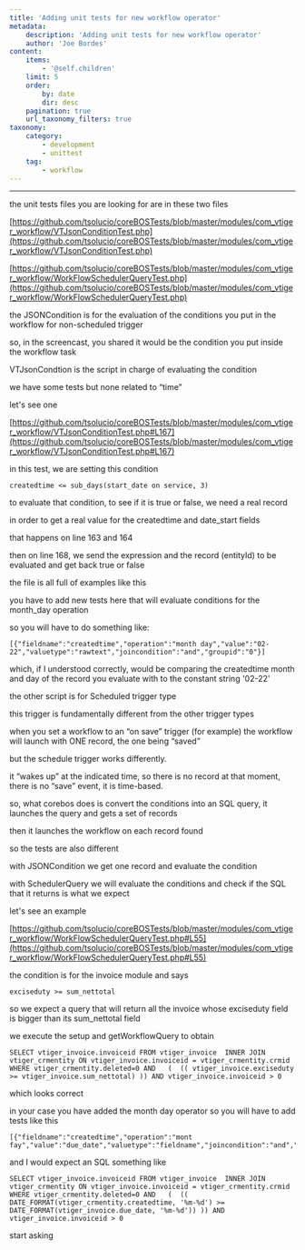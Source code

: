 ```yaml
---
title: 'Adding unit tests for new workflow operator'
metadata:
    description: 'Adding unit tests for new workflow operator'
    author: 'Joe Bordes'
content:
    items:
        - '@self.children'
    limit: 5
    order:
        by: date
        dir: desc
    pagination: true
    url_taxonomy_filters: true
taxonomy:
    category:
        - development 
        - unittest
    tag:
        - workflow
---
```

---

the unit tests files you are looking for are in these two files

[https://github.com/tsolucio/coreBOSTests/blob/master/modules/com_vtiger_workflow/VTJsonConditionTest.php](https://github.com/tsolucio/coreBOSTests/blob/master/modules/com_vtiger_workflow/VTJsonConditionTest.php)

[https://github.com/tsolucio/coreBOSTests/blob/master/modules/com_vtiger_workflow/WorkFlowSchedulerQueryTest.php](https://github.com/tsolucio/coreBOSTests/blob/master/modules/com_vtiger_workflow/WorkFlowSchedulerQueryTest.php)

the JSONCondition is for the evaluation of the conditions you put in the workflow for non-scheduled trigger

so, in the screencast, you shared it would be the condition you put inside the workflow task

VTJsonCondtion is the script in charge of evaluating the condition

we have some tests but none related to “time”

let's see one

[https://github.com/tsolucio/coreBOSTests/blob/master/modules/com_vtiger_workflow/VTJsonConditionTest.php#L167](https://github.com/tsolucio/coreBOSTests/blob/master/modules/com_vtiger_workflow/VTJsonConditionTest.php#L167)

in this test, we are setting this condition

```
createdtime <= sub_days(start_date on service, 3)
```

to evaluate that condition, to see if it is true or false, we need a real record

in order to get a real value for the createdtime and date_start fields

that happens on line 163 and 164

then on line 168, we send the expression and the record (entityId) to be evaluated and get back true or false

the file is all full of examples like this

you have to add new tests here that will evaluate conditions for the month_day operation

so you will have to do something like:

```
[{"fieldname":"createdtime","operation":"month day","value":"02-22","valuetype":"rawtext","joincondition":"and","groupid":"0"}]
```

which, if I understood correctly, would be comparing the createdtime month and day of the record you evaluate with to the constant string '02-22'

the other script is for Scheduled trigger type

this trigger is fundamentally different from the other trigger types

when you set a workflow to an “on save” trigger (for example) the workflow will launch with ONE record, the one being “saved”

but the schedule trigger works differently.

it “wakes up” at the indicated time, so there is no record at that moment, there is no “save” event, it is time-based.

so, what corebos does is convert the conditions into an SQL query, it launches the query and gets a set of records

then it launches the workflow on each record found

so the tests are also different

with JSONCondition we get one record and evaluate the condition

with SchedulerQuery we will evaluate the conditions and check if the SQL that it returns is what we expect

let's see an example

[https://github.com/tsolucio/coreBOSTests/blob/master/modules/com_vtiger_workflow/WorkFlowSchedulerQueryTest.php#L55](https://github.com/tsolucio/coreBOSTests/blob/master/modules/com_vtiger_workflow/WorkFlowSchedulerQueryTest.php#L55)

the condition is for the invoice module and says
```
exciseduty >= sum_nettotal
```
so we expect a query that will return all the invoice whose exciseduty field is bigger than its sum_nettotal field

we execute the setup and getWorkflowQuery to obtain
```
SELECT vtiger_invoice.invoiceid FROM vtiger_invoice  INNER JOIN vtiger_crmentity ON vtiger_invoice.invoiceid = vtiger_crmentity.crmid  WHERE vtiger_crmentity.deleted=0 AND   (  (( vtiger_invoice.exciseduty >= vtiger_invoice.sum_nettotal) )) AND vtiger_invoice.invoiceid > 0
```
which looks correct

in your case you have added the month day operator so you will have to add tests like this
```
[{"fieldname":"createdtime","operation":"mont fay","value":"due_date","valuetype":"fieldname","joincondition":"and","groupid":"0"}]
```
and I would expect an SQL something like
```
SELECT vtiger_invoice.invoiceid FROM vtiger_invoice  INNER JOIN vtiger_crmentity ON vtiger_invoice.invoiceid = vtiger_crmentity.crmid  WHERE vtiger_crmentity.deleted=0 AND   (  (( DATE_FORMAT(vtiger_crmentity.createdtime, '%m-%d') >= DATE_FORMAT(vtiger_invoice.due_date, '%m-%d')) )) AND vtiger_invoice.invoiceid > 0
```
start asking